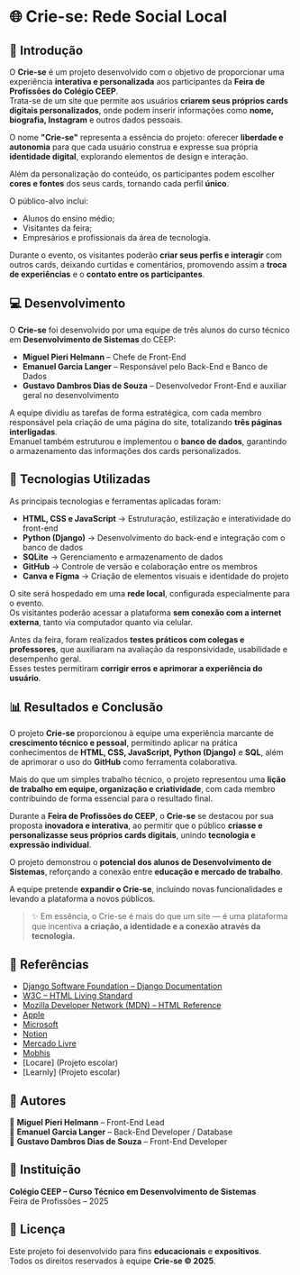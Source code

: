 # 🌐 Crie-se: Rede Social Local

## 🧩 Introdução
O **Crie-se** é um projeto desenvolvido com o objetivo de proporcionar uma experiência **interativa e personalizada** aos participantes da **Feira de Profissões do Colégio CEEP**.  
Trata-se de um site que permite aos usuários **criarem seus próprios cards digitais personalizados**, onde podem inserir informações como **nome, biografia, Instagram** e outros dados pessoais.  

O nome **"Crie-se"** representa a essência do projeto: oferecer **liberdade e autonomia** para que cada usuário construa e expresse sua própria **identidade digital**, explorando elementos de design e interação.  

Além da personalização do conteúdo, os participantes podem escolher **cores e fontes** dos seus cards, tornando cada perfil **único**.  

O público-alvo inclui:
- Alunos do ensino médio;  
- Visitantes da feira;  
- Empresários e profissionais da área de tecnologia.  

Durante o evento, os visitantes poderão **criar seus perfis e interagir** com outros cards, deixando curtidas e comentários, promovendo assim a **troca de experiências** e o **contato entre os participantes**.

## 💻 Desenvolvimento
O **Crie-se** foi desenvolvido por uma equipe de três alunos do curso técnico em **Desenvolvimento de Sistemas** do CEEP:

- **Miguel Pieri Helmann** – Chefe de Front-End  
- **Emanuel Garcia Langer** – Responsável pelo Back-End e Banco de Dados  
- **Gustavo Dambros Dias de Souza** – Desenvolvedor Front-End e auxiliar geral no desenvolvimento  

A equipe dividiu as tarefas de forma estratégica, com cada membro responsável pela criação de uma página do site, totalizando **três páginas interligadas**.  
Emanuel também estruturou e implementou o **banco de dados**, garantindo o armazenamento das informações dos cards personalizados.

## 🧠 Tecnologias Utilizadas
As principais tecnologias e ferramentas aplicadas foram:

- **HTML, CSS e JavaScript** → Estruturação, estilização e interatividade do front-end  
- **Python (Django)** → Desenvolvimento do back-end e integração com o banco de dados  
- **SQLite** → Gerenciamento e armazenamento de dados  
- **GitHub** → Controle de versão e colaboração entre os membros  
- **Canva e Figma** → Criação de elementos visuais e identidade do projeto  

O site será hospedado em uma **rede local**, configurada especialmente para o evento.  
Os visitantes poderão acessar a plataforma **sem conexão com a internet externa**, tanto via computador quanto via celular.

Antes da feira, foram realizados **testes práticos com colegas e professores**, que auxiliaram na avaliação da responsividade, usabilidade e desempenho geral.  
Esses testes permitiram **corrigir erros e aprimorar a experiência do usuário**.

## 📊 Resultados e Conclusão
O projeto **Crie-se** proporcionou à equipe uma experiência marcante de **crescimento técnico e pessoal**, permitindo aplicar na prática conhecimentos de **HTML, CSS, JavaScript, Python (Django)** e **SQL**, além de aprimorar o uso do **GitHub** como ferramenta colaborativa.  

Mais do que um simples trabalho técnico, o projeto representou uma **lição de trabalho em equipe, organização e criatividade**, com cada membro contribuindo de forma essencial para o resultado final.  

Durante a **Feira de Profissões do CEEP**, o **Crie-se** se destacou por sua proposta **inovadora e interativa**, ao permitir que o público **criasse e personalizasse seus próprios cards digitais**, unindo **tecnologia e expressão individual**.  

O projeto demonstrou o **potencial dos alunos de Desenvolvimento de Sistemas**, reforçando a conexão entre **educação e mercado de trabalho**.  

A equipe pretende **expandir o Crie-se**, incluindo novas funcionalidades e levando a plataforma a novos públicos.

> ✨ Em essência, o Crie-se é mais do que um site — é uma plataforma que incentiva **a criação, a identidade e a conexão através da tecnologia.**

## 🔗 Referências
- [Django Software Foundation – Django Documentation](https://docs.djangoproject.com/)  
- [W3C – HTML Living Standard](https://www.w3.org/TR/html52/)  
- [Mozilla Developer Network (MDN) – HTML Reference](https://developer.mozilla.org/pt-BR/docs/Web/HTML)  
- [Apple](https://www.apple.com)  
- [Microsoft](https://www.microsoft.com)  
- [Notion](https://www.notion.so)  
- [Mercado Livre](https://www.mercadolivre.com.br)  
- [Mobhis](https://www.mobhis.com)  
- [Locare] (Projeto escolar)  
- [Learnly] (Projeto escolar)


## 👥 Autores
👤 **Miguel Pieri Helmann** – Front-End Lead  
👤 **Emanuel Garcia Langer** – Back-End Developer / Database  
👤 **Gustavo Dambros Dias de Souza** – Front-End Developer  


## 🏫 Instituição
**Colégio CEEP – Curso Técnico em Desenvolvimento de Sistemas**  
Feira de Profissões – 2025  

## 🧱 Licença
Este projeto foi desenvolvido para fins **educacionais** e **expositivos**.  
Todos os direitos reservados à equipe **Crie-se © 2025**.
